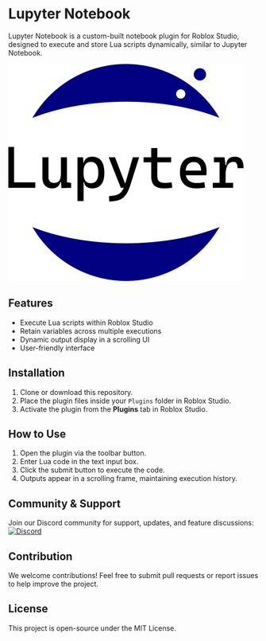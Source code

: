 # Lupyter Notebook

Lupyter Notebook is a custom-built notebook plugin for Roblox Studio, designed to execute and store Lua scripts dynamically, similar to Jupyter Notebook.

![Lupyter Notebook Logo](Logo-white-background.png)

## Features
- Execute Lua scripts within Roblox Studio
- Retain variables across multiple executions
- Dynamic output display in a scrolling UI
- User-friendly interface

## Installation
1. Clone or download this repository.
2. Place the plugin files inside your `Plugins` folder in Roblox Studio.
3. Activate the plugin from the **Plugins** tab in Roblox Studio.

## How to Use
1. Open the plugin via the toolbar button.
2. Enter Lua code in the text input box.
3. Click the submit button to execute the code.
4. Outputs appear in a scrolling frame, maintaining execution history.

## Community & Support
Join our Discord community for support, updates, and feature discussions:
[![Discord](https://img.shields.io/discord/FeXzssHXVW?label=Discord&logo=discord&color=5865F2)](https://discord.gg/QedwEVhrkX)

## Contribution
We welcome contributions! Feel free to submit pull requests or report issues to help improve the project.

## License
This project is open-source under the MIT License.

